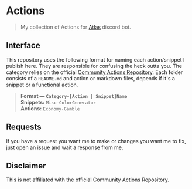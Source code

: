 # Actions
> My collection of Actions for [Atlas](https://atlas.bot) discord bot.

## Interface
This repository uses the following format for naming each action/snippet I publish here.
They are responsible for confusing the heck outta you. The category relies on the official
[Community Actions Repository](https://github.com/sylo-digital/community-actions). 
Each folder consists of a `README.md` and action or markdown files, depends if it's a snippet
or a functional action.

> **Format — `Category-[Action | Snippet]Name`**\
  **Snippets:** `Misc-ColorGenerator`\
  **Actions:** `Economy-Gamble`

## Requests
If you have a request you want me to make or changes you want me to fix, just open an issue and wait a response from me.

## Disclaimer
This is not affiliated with the official Community Actions Repository.
